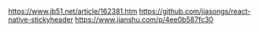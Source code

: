 https://www.jb51.net/article/162381.htm
https://github.com/jiasongs/react-native-stickyheader
https://www.jianshu.com/p/4ee0b587fc30

